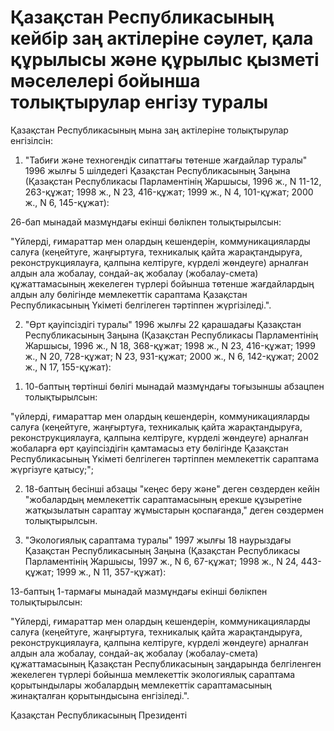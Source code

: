 # Қазақстан Республикасының кейбір заң актілеріне сәулет, қала құрылысы және құрылыс қызметі мәселелері бойынша толықтырулар енгізу туралы

Қазақстан Республикасының мына заң актiлерiне толықтырулар енгiзiлсiн:

1. "Табиғи және техногендiк сипаттағы төтенше жағдайлар туралы" 1996 жылғы 5 шiлдедегi Қазақстан Республикасының Заңына (Қазақстан Республикасы Парламентiнiң Жаршысы, 1996 ж., N 11-12, 263-құжат; 1998 ж., N 23, 416-құжат; 1999 ж., N 4, 101-құжат; 2000 ж., N 6, 145-құжат):

26-бап мынадай мазмұндағы екiншi бөлiкпен толықтырылсын:

"Үйлердi, ғимараттар мен олардың кешендерiн, коммуникацияларды салуға (кеңейтуге, жаңғыртуға, техникалық қайта жарақтандыруға, реконструкциялауға, қалпына келтiруге, күрделi жөндеуге) арналған алдын ала жобалау, сондай-ақ жобалау (жобалау-смета) құжаттамасының жекелеген түрлерi бойынша төтенше жағдайлардың алдын алу бөлiгiнде мемлекеттiк сараптама Қазақстан Республикасының Үкiметi белгiлеген тәртiппен жүргiзiледi.".

2. "Өрт қауiпсiздiгi туралы" 1996 жылғы 22 қарашадағы Қазақстан Республикасының Заңына (Қазақстан Республикасы Парламентiнiң Жаршысы, 1996 ж., N 18, 368-құжат; 1998 ж., N 23, 416-құжат; 1999 ж., N 20, 728-құжат; N 23, 931-құжат; 2000 ж., N 6, 142-құжат; 2002 ж., N 17, 155-құжат):

1) 10-баптың төртiншi бөлiгi мынадай мазмұндағы тоғызыншы абзацпен толықтырылсын:

"үйлердi, ғимараттар мен олардың кешендерiн, коммуникацияларды салуға (кеңейтуге, жаңғыртуға, техникалық қайта жарақтандыруға, реконструкциялауға, қалпына келтiруге, күрделi жөндеуге) арналған жобаларға өрт қауiпсiздiгiн қамтамасыз ету бөлiгiнде Қазақстан Республикасының Yкiметi белгiлеген тәртiппен мемлекеттiк сараптама жүргiзуге қатысу;";

2) 18-баптың бесiншi абзацы "кеңес беру және" деген сөздерден кейiн "жобалардың мемлекеттiк сараптамасының ерекше құзыретiне жатқызылатын сараптау жұмыстарын қоспағанда," деген сөздермен толықтырылсын.

3. "Экологиялық сараптама туралы" 1997 жылғы 18 наурыздағы Қазақстан Республикасының Заңына (Қазақстан Республикасы Парламентiнiң Жаршысы, 1997 ж., N 6, 67-құжат; 1998 ж., N 24, 443-құжат; 1999 ж., N 11, 357-құжат):

13-баптың 1-тармағы мынадай мазмұндағы екiншi бөлiкпен толықтырылсын:

"Үйлердi, ғимараттар мен олардың кешендерiн, коммуникацияларды салуға (кеңейтуге, жаңғыртуға, техникалық қайта жарақтандыруға, реконструкциялауға, қалпына келтiруге, күрделi жөндеуге) арналған алдын ала жобалау, сондай-ақ жобалау (жобалау-смета) құжаттамасының Қазақстан Республикасының заңдарында белгiленген жекелеген түрлерi бойынша мемлекеттiк экологиялық сараптама қорытындылары жобалардың мемлекеттiк сараптамасының жинақталған қорытындысына енгiзiледi.".

Қазақстан Республикасының Президенті

